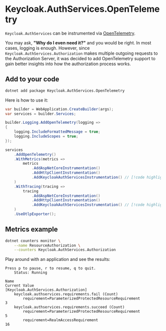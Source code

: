# Keycloak.AuthServices.OpenTelemetry

`Keycloak.AuthServices` can be instrumented via [OpenTelemetry](https://opentelemetry.io/docs/languages/net/getting-started/).

You may ask, **"Why do I even need it?"** and you would be right. In most cases, logging is enough. However, since `Keycloak.AuthServices.Authorization` makes multiple outgoing requests to the Authorization Server, it was decided to add OpenTelemetry support to gain better insights into how the authorization process works.

## Add to your code

```bash
dotnet add package Keycloak.AuthServices.OpenTelemetry
```

Here is how to use it:

```csharp
var builder = WebApplication.CreateBuilder(args);
var services = builder.Services;

builder.Logging.AddOpenTelemetry(logging =>
{
    logging.IncludeFormattedMessage = true;
    logging.IncludeScopes = true;
});

services
    .AddOpenTelemetry()
    .WithMetrics(metrics =>
        metrics
            .AddAspNetCoreInstrumentation()
            .AddHttpClientInstrumentation()
            .AddKeycloakAuthServicesInstrumentation() // [!code highlight]
    )
    .WithTracing(tracing =>
        tracing
            .AddAspNetCoreInstrumentation()
            .AddHttpClientInstrumentation()
            .AddKeycloakAuthServicesInstrumentation() // [!code highlight]
    )
    .UseOtlpExporter();
```

## Metrics example

```bash
dotnet counters monitor \
    --name ResourceAuthorization \
    --counters Keycloak.AuthServices.Authorization
```

Play around with an application and see the results:

```text
Press p to pause, r to resume, q to quit.
    Status: Running

Name                                                               Current Value
[Keycloak.AuthServices.Authorization]
    keycloak.authservices.requirements.fail (Count)
        requirement=ParameterizedProtectedResourceRequirement              3
    keycloak.authservices.requirements.succeed (Count)
        requirement=ParameterizedProtectedResourceRequirement              5
        requirement=RealmAccessRequirement                                16

```
